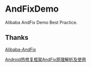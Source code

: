 # AndFixDemo

Alibaba AndFix Demo Best Practice.

## Thanks

[Alibaba-AndFix](https://github.com/alibaba/AndFix)

[Android热修复框架AndFix原理解析及使用](https://blog.csdn.net/jiangwei0910410003/article/details/53099390)
